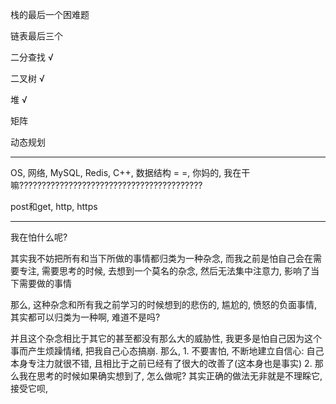 栈的最后一个困难题

链表最后三个

二分查找     √

二叉树 √

堆 √

矩阵

动态规划





---

OS, 网络, MySQL, Redis, C++, 数据结构 = =, 你妈的, 我在干嘛?????????????????????????????????????????

post和get, http, https





---

我在怕什么呢?

其实我不妨把所有和当下所做的事情都归类为一种杂念, 而我之前是怕自己会在需要专注, 需要思考的时候, 去想到一个莫名的杂念, 然后无法集中注意力, 影响了当下需要做的事情

那么, 这种杂念和所有我之前学习的时候想到的悲伤的, 尴尬的, 愤怒的负面事情, 其实都可以归类为一种啊, 难道不是吗?

并且这个杂念相比于其它的甚至都没有那么大的威胁性, 我更多是怕自己因为这个事而产生烦躁情绪, 把我自己心态搞崩. 那么, 1. 不要害怕, 不断地建立自信心: 自己本身专注力就很不错, 且相比于之前已经有了很大的改善了(这本身也是事实) 2. 那么我在思考的时候如果确实想到了, 怎么做呢? 其实正确的做法无非就是不理睬它, 接受它呗, 